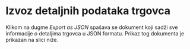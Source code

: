 # Izvoz detaljnih podataka trgovca

Klikom na dugme _Export as JSON_ spašava se dokument koji sadži sve informacije o detaljima trgovca u JSON formatu. Prikaz tog dokumenta je prikazan na slici niže.
